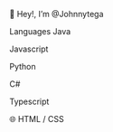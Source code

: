 👋 Hey!, I’m @Johnnytega 

<!--
👨🏾‍🦱 I'm a computer engineering student who's absolutely in love with computers and programming.
😄 Pronouns: he/him
- 🔭 I’m currently studying in the alx software engineering programme 
- 🕵️ Currently looking to practice my skills with new and fun projects
 - 💬 Ask me about anything (please don't 😂)
- 📫 How to reach me: email: oghenetegajohnny16@gmail.com, instagram: https://www.instagram.com/_johnny.tega/#

-->
Languages
 Java

 Javascript

 Python

 C#

 Typescript

🌐 HTML / CSS
